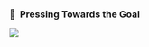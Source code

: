 ### 🏃&nbsp;&nbsp;Pressing Towards the Goal
<img src="https://user-images.githubusercontent.com/29947014/89137795-480dad80-d574-11ea-9823-3614ae8f8134.gif" />
